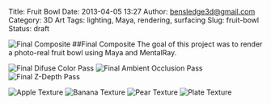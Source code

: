 Title: Fruit Bowl
Date: 2013-04-05 13:27
Author: bensledge3d@gmail.com
Category: 3D Art
Tags: lighting, Maya, rendering, surfacing
Slug: fruit-bowl
Status: draft

![Final Composite]({filename}/images/fruitbowl_final.jpg)
##Final Composite
The goal of this project was to render a photo-real fruit bowl using
Maya and MentalRay.

![Final Difuse Color Pass]({filename}/images/fruitbowl_color.jpg)
![Final Ambient Occlusion Pass]({filename}/images/fruitbowl_ao.jpg)
![Final Z-Depth Pass]({filename}/images/fruitbowl_zdepth.jpg)

![Apple Texture]({filename}/images/fruitbowl_apple_text.jpg)
![Banana Texture]({filename}/images/fruitbowl_banana_text.jpg)
![Pear Texture]({filename}/images/fruitbowl_pear_text.jpg)
![Plate Texture]({filename}/images/fruitbowl_plate_text.jpg)

